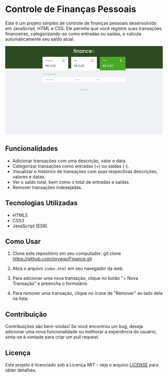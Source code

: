 # Controle de Finanças Pessoais

Este é um projeto simples de controle de finanças pessoais desenvolvido em JavaScript, HTML e CSS. Ele permite que você registre suas transações financeiras, categorizando-as como entradas ou saídas, e calcula automaticamente seu saldo atual.

![Screenshot do projeto](/assets/finance.png)

## Funcionalidades

- Adicionar transações com uma descrição, valor e data.
- Categorizar transações como entradas (+) ou saídas (-).
- Visualizar o histórico de transações com suas respectivas descrições, valores e datas.
- Ver o saldo total, bem como o total de entradas e saídas.
- Remover transações indesejadas.

## Tecnologias Utilizadas

- HTML5
- CSS3
- JavaScript (ES6)

## Como Usar

1. Clone este repositório em seu computador:
git clone https://github.com/oyyago/Finance.git


2. Abra o arquivo `index.html` em seu navegador da web.

3. Para adicionar uma nova transação, clique no botão "+ Nova Transação" e preencha o formulário.

4. Para remover uma transação, clique no ícone de "Remover" ao lado dela na lista.

## Contribuição

Contribuições são bem-vindas! Se você encontrou um bug, deseja adicionar uma nova funcionalidade ou melhorar a experiência do usuário, sinta-se à vontade para criar um pull request.

## Licença

Este projeto é licenciado sob a Licença MIT - veja o arquivo [LICENSE](LICENSE) para obter detalhes.
